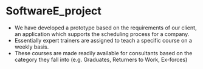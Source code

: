 # SoftwareE_project
- We have developed a prototype based on the requirements of our client, an application which supports the scheduling process for a company.
- Essentially expert trainers are assigned to teach a specific course on a weekly basis.
- These courses are made readily available for consultants based on the category they fall into (e.g. Graduates, Returners to Work, Ex-forces)